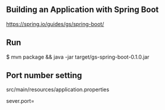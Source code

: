 Building an Application with Spring Boot
----

https://spring.io/guides/gs/spring-boot/

Run
----

$ mvn package && java -jar target/gs-spring-boot-0.1.0.jar

Port number setting
----

src/main/resources/application.properties

sever.port=<port>